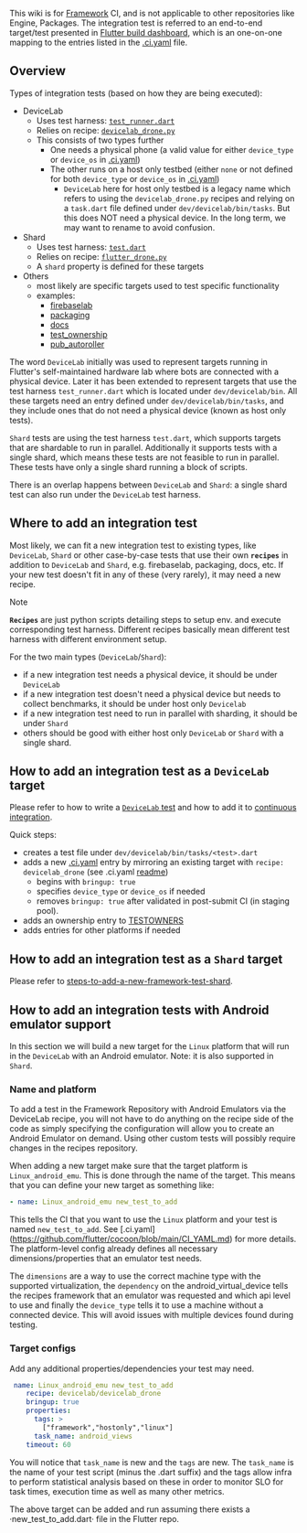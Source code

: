 This wiki is for [Framework](https://github.com/flutter/flutter) CI, and is not applicable to other repositories like Engine, Packages. The integration test is referred to an end-to-end target/test presented in [Flutter build dashboard](https://flutter-dashboard.appspot.com/#/build), which is an one-on-one mapping to the entries listed in the [.ci.yaml](https://github.com/flutter/flutter/blob/main/.ci.yaml) file.

## Overview
Types of integration tests (based on how they are being executed):
* DeviceLab
  * Uses test harness: [`test_runner.dart`](https://github.com/flutter/flutter/blob/main/dev/devicelab/bin/test_runner.dart)
  * Relies on recipe: [`devicelab_drone.py`](https://flutter.googlesource.com/recipes/+/refs/heads/main/recipes/devicelab/devicelab_drone.py)
  * This consists of two types further
    * One needs a physical phone (a valid value for either `device_type` or `device_os` in [.ci.yaml](https://github.com/flutter/flutter/blob/main/.ci.yaml))
    * The other runs on a host only testbed (either `none` or not defined for both `device_type` or `device_os` in [.ci.yaml](https://github.com/flutter/flutter/blob/main/.ci.yaml))
      * `DeviceLab` here for host only testbed is a legacy name which refers to using the `devicelab_drone.py` recipes and relying on a `task.dart` file defined under `dev/devicelab/bin/tasks`. But this does NOT need a physical device. In the long term, we may want to rename to avoid confusion.
* Shard
  * Uses test harness: [`test.dart`](https://github.com/flutter/flutter/blob/main/dev/bots/test.dart)
  * Relies on recipe: [`flutter_drone.py`](https://flutter.googlesource.com/recipes/+/refs/heads/main/recipes/flutter/flutter_drone.py)
  * A `shard` property is defined for these targets
* Others
  * most likely are specific targets used to test specific functionality
  * examples:
    * [firebaselab](https://github.com/flutter/flutter/blob/2d3166b7f9d94c8449fd7224c0b36787146434cd/.ci.yaml#L435)
    * [packaging](https://github.com/flutter/flutter/blob/2d3166b7f9d94c8449fd7224c0b36787146434cd/.ci.yaml#L529)
    * [docs](https://github.com/flutter/flutter/blob/2d3166b7f9d94c8449fd7224c0b36787146434cd/.ci.yaml#L5980)
    * [test_ownership](https://github.com/flutter/flutter/blob/2d3166b7f9d94c8449fd7224c0b36787146434cd/.ci.yaml#L944)
    * [pub_autoroller](https://github.com/flutter/flutter/blob/2d3166b7f9d94c8449fd7224c0b36787146434cd/.ci.yaml#L261)

The word `DeviceLab` initially was used to represent targets running in Flutter's self-maintained hardware lab where bots are connected with a physical device. Later it has been extended to represent targets that use the test harness `test_runner.dart` which is located under `dev/devicelab/bin`. All these targets need an entry defined under `dev/devicelab/bin/tasks`, and they include ones that do not need a physical device (known as host only tests).

`Shard` tests are using the test harness `test.dart`, which supports targets that are shardable to run in parallel. Additionally it supports tests with a single shard, which means these tests are not feasible to run in parallel. These tests have only a single shard running a block of scripts.

There is an overlap happens between `DeviceLab` and `Shard`: a single shard test can also run under the `DeviceLab` test harness.

## Where to add an integration test
Most likely, we can fit a new integration test to existing types, like `DeviceLab`, `Shard` or other case-by-case tests that use their own **`recipes`** in addition to `DeviceLab` and `Shard`, e.g. firebaselab, packaging, docs, etc. If your new test doesn't fit in any of these (very rarely), it may need a new recipe.

> [!NOTE]
> **`Recipes`** are just python scripts detailing steps to setup env. and execute corresponding test harness. Different recipes basically mean different test harness with different environment setup.

For the two main types (`DeviceLab`/`Shard`):
* if a new integration test needs a physical device, it should be under `DeviceLab`
* if a new integration test doesn't need a physical device but needs to collect benchmarks, it should be under host only `Devicelab`
* if a new integration test need to run in parallel with sharding, it should be under `Shard`
* others should be good with either host only `DeviceLab` or `Shard` with a single shard.

## How to add an integration test as a `DeviceLab` target

Please refer to how to write a [`DeviceLab` test](https://github.com/flutter/flutter/tree/main/dev/devicelab#writing-tests) and how to add it to [continuous integration](https://github.com/flutter/flutter/tree/main/dev/devicelab#adding-tests-to-continuous-integration).

Quick steps:
* creates a test file under `dev/devicelab/bin/tasks/<test>.dart`
* adds a new [.ci.yaml](https://github.com/flutter/flutter/blob/main/.ci.yaml) entry by mirroring an existing target with `recipe: devicelab_drone` (see .ci.yaml [readme](https://github.com/flutter/cocoon/blob/main/CI_YAML.md))
  * begins with `bringup: true`
  * specifies `device_type` or `device_os` if needed
  * removes `bringup: true` after validated in post-submit CI (in staging pool).
* adds an ownership entry to [TESTOWNERS](https://github.com/flutter/flutter/blob/main/TESTOWNERS)
* adds entries for other platforms if needed

## How to add an integration test as a `Shard` target

Please refer to [steps-to-add-a-new-framework-test-shard](https://github.com/flutter/flutter/wiki/Adding-a-new-Test-Shard#steps-to-add-a-new-framework-test-shard).

## How to add an integration tests with Android emulator support

In this section we will build a new target for the `Linux` platform that will run in the `DeviceLab` with an Android emulator. Note: it is also supported in `Shard`.

### Name and platform

To add a test in the Framework Repository with Android Emulators via the DeviceLab recipe, you will not have to do anything on the recipe side of the code as simply specifying the configuration will allow you to create an Android Emulator on demand. Using other custom tests will possibly require changes in the recipes repository.

When adding a new target make sure that the target platform is `Linux_android_emu`. This is done through the name of the target. This means that you can define your new target as something like:

```yaml
- name: Linux_android_emu new_test_to_add
```

This tells the CI that you want to use the `Linux` platform and your test is named `new_test_to_add`. See [.ci.yaml] (https://github.com/flutter/cocoon/blob/main/CI_YAML.md) for more details. The platform-level config already defines all necessary dimensions/properties that an emulator test needs.

The `dimensions` are a way to use the correct machine type with the supported virtualization, the `dependency` on the android_virtual_device tells the recipes framework that an emulator was requested and which api level to use and finally the `device_type` tells it to use a machine without a connected device. This will avoid issues with multiple devices found during testing.

### Target configs

Add any additional properties/dependencies your test may need.

```yaml
 name: Linux_android_emu new_test_to_add
    recipe: devicelab/devicelab_drone
    bringup: true
    properties:
      tags: >
        ["framework","hostonly","linux"]
      task_name: android_views
    timeout: 60
```

You will notice that `task_name` is new and the `tags` are new. The `task_name` is the name of your test script (minus the .dart suffix) and the tags allow infra to perform statistical analysis based on these in order to monitor SLO for task times, execution time as well as many other metrics.

The above target can be added and run assuming there exists a ·new_test_to_add.dart· file in the Flutter repo.
